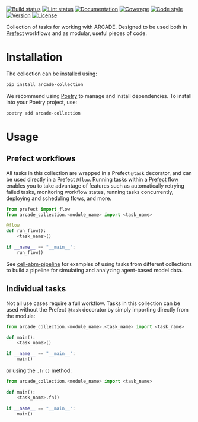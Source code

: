 [![Build status](https://bagherilab.github.io/arcade-collection/_badges/build.svg)](https://github.com/bagherilab/arcade-collection/actions?query=workflow%3Abuild)
[![Lint status](https://bagherilab.github.io/arcade-collection/_badges/lint.svg)](https://github.com/bagherilab/arcade-collection/actions?query=workflow%3Alint)
[![Documentation](https://bagherilab.github.io/arcade-collection/_badges/documentation.svg)](https://bagherilab.github.io/arcade-collection/)
[![Coverage](https://bagherilab.github.io/arcade-collection/_badges/coverage.svg)](https://bagherilab.github.io/arcade-collection/_coverage/)
[![Code style](https://bagherilab.github.io/arcade-collection/_badges/style.svg)](https://github.com/psf/black)
[![Version](https://bagherilab.github.io/arcade-collection/_badges/version.svg)](https://pypi.org/project/arcade-collection/)
[![License](https://bagherilab.github.io/arcade-collection/_badges/license.svg)](https://github.com/bagherilab/arcade-collection/blob/main/LICENSE)

Collection of tasks for working with ARCADE.
Designed to be used both in [Prefect](https://docs.prefect.io/latest/) workflows and as modular, useful pieces of code.

# Installation

The collection can be installed using:

```bash
pip install arcade-collection
```

We recommend using [Poetry](https://python-poetry.org/) to manage and install dependencies.
To install into your Poetry project, use:

```bash
poetry add arcade-collection
```

# Usage

## Prefect workflows

All tasks in this collection are wrapped in a Prefect `@task` decorator, and can be used directly in a Prefect `@flow`.
Running tasks within a [Prefect](https://docs.prefect.io/latest/) flow enables you to take advantage of features such as automatically retrying failed tasks, monitoring workflow states, running tasks concurrently, deploying and scheduling flows, and more.

```python
from prefect import flow
from arcade_collection.<module_name> import <task_name>

@flow
def run_flow():
    <task_name>()

if __name__ == "__main__":
    run_flow()
```

See [cell-abm-pipeline](https://github.com/allen-cell-animated/cell-abm-pipeline) for examples of using tasks from different collections to build a pipeline for simulating and analyzing agent-based model data.

## Individual tasks

Not all use cases require a full workflow.
Tasks in this collection can be used without the Prefect `@task` decorator by simply importing directly from the module:

```python
from arcade_collection.<module_name>.<task_name> import <task_name>

def main():
    <task_name>()

if __name__ == "__main__":
    main()
```

or using the `.fn()` method:

```python
from arcade_collection.<module_name> import <task_name>

def main():
    <task_name>.fn()

if __name__ == "__main__":
    main()
```
